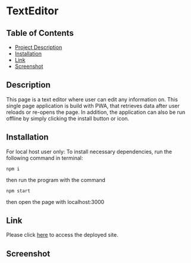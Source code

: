 # TextEditor

## Table of Contents
  - [Project Description](#description)
  - [Installation](#installation)
  - [Link](#Link)
  - [Screenshot](#Screenshot)

  ## Description
   This page is a text editor where user can edit any information on. This single page application is build with PWA, that retrieves data after user reloads or re-opens the page.
   In addition, the application can also be run offline by simply clicking the install button or icon.

  ## Installation
   For local host user only:
   To install necessary dependencies, run the following command in terminal:
   ```
   npm i
   ```
   then run the program with the command 
   ```
   npm start
   ```
   then open the page with localhost:3000

  ## Link
   Please click [here](https://immense-cliffs-49791.herokuapp.com/) to access the deployed site.

  ## Screenshot
  


